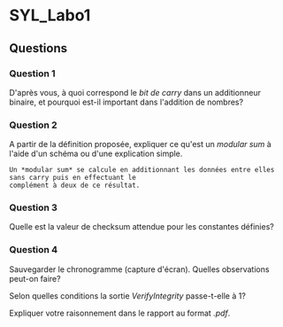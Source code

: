 # SYL_Labo1

## Questions

### Question 1

D'après vous, à quoi correspond le *bit de carry* dans un additionneur binaire, et pourquoi est-il important dans l'addition de nombres?

### Question 2

A partir de la définition proposée, expliquer ce qu'est un *modular sum* à l'aide d'un schéma ou d'une explication simple.

```
Un *modular sum* se calcule en additionnant les données entre elles sans carry puis en effectuant le
complément à deux de ce résultat.
```

### Question 3

Quelle est la valeur de checksum attendue pour les constantes définies?

### Question 4

Sauvegarder le chronogramme (capture d'écran). Quelles observations peut-on faire?

Selon quelles conditions la sortie *VerifyIntegrity* passe-t-elle à 1?

Expliquer votre raisonnement dans le rapport au format *.pdf*.
